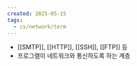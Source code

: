 ```yaml
---
created: 2025-05-15
tags:
  - cs/network/term
---
```

- [[SMTP]], [[HTTP]], [[SSH]], [[FTP]] 등
- 프로그램이 네트워크와 통신하도록 하는 계층
